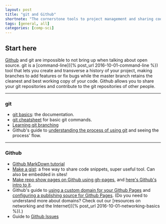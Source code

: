 ```yaml
---
layout: post
title: "git and Github"
shortnote: "The cornerstone tools to project management and sharing code."
tags: [general, all]
categories: [comp-sci]
---
```


## Start here

[Github](http://github.com) and git are impossible to not bring up when talking about open source. git is a [command-line]({% post_url 2016-10-01-command-line %}) tool that lets you create and transverse a history of your project, making branches to add features or fix bugs while the master branch retains the cleanest and best working copy of your code. Github allows you to share your git repositories and contribute to the git repositories of other people.   

<hr>

### git

* [git basics](https://git-scm.com/doc): the documentation.
* [git cheatsheet](http://overapi.com/git) for basic git commands.
* [Learning git branching](http://learngitbranching.js.org/)
* Github's guide to [understanding the process of using git](https://guides.github.com/introduction/flow/) and seeing the process' flow.


<hr>

### Github

* [Github MarkDown tutorial](https://help.github.com/articles/basic-writing-and-formatting-syntax/)
* [Make a gist](https://gist.github.com/): a free way to share code snippets, super useful tool. Can also be embedded in sites!
* [Make repo show pages on Github using gh-pages](https://help.github.com/articles/creating-project-pages-manually/), and [here's Github's intro to it](https://pages.github.com/).
* Github's guide to [using a custom domain for your Github Pages](https://help.github.com/articles/using-a-custom-domain-with-github-pages/) and [configuring a publishing source for Github Pages](https://help.github.com/articles/configuring-a-publishing-source-for-github-pages/). (Do you need to understand more about domains? Check out our [resources on networking and the Internet]({% post_url 2016-10-01-networking-basics %}).)
* Guide to [Github Issues](https://guides.github.com/features/issues/)

